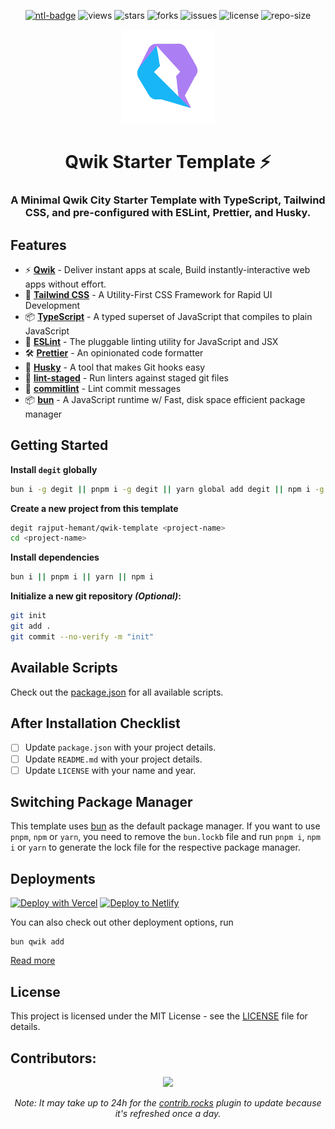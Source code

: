 <div align=center>

[![ntl-badge]][ntl-link] ![views] ![stars] ![forks] ![issues] ![license] ![repo-size]

<img src="public/favicon.svg" alt="Qwik Logo" style="width:150px; height:150px"/>

# Qwik Starter Template ⚡️

### A Minimal Qwik City Starter Template with TypeScript, Tailwind CSS, and pre-configured with ESLint, Prettier, and Husky.

</div>

## Features

- ⚡ **[Qwik](https://qwik.builder.io/)** - Deliver instant apps at scale, Build instantly-interactive web apps without effort.
- 🎨 **[Tailwind CSS](https://tailwindcss.com/)** - A Utility-First CSS Framework for Rapid UI Development
- 📦 **[TypeScript](https://www.typescriptlang.org/)** - A typed superset of JavaScript that compiles to plain JavaScript
- 📝 **[ESLint](https://eslint.org/)** - The pluggable linting utility for JavaScript and JSX
- 🛠 **[Prettier](https://prettier.io/)** - An opinionated code formatter
- 🐶 **[Husky](https://typicode.github.io/husky/#/)** - A tool that makes Git hooks easy
- 🚫 **[lint-staged](https://github.com/okonet/lint-staged)** - Run linters against staged git files
- 📄 **[commitlint](https://commitlint.js.org/#/)** - Lint commit messages
- 📦 **[bun](https://bun.sh)** - A JavaScript runtime w/ Fast, disk space efficient package manager

## Getting Started

**Install `degit` globally**

```bash
bun i -g degit || pnpm i -g degit || yarn global add degit || npm i -g degit
```

**Create a new project from this template**

```bash
degit rajput-hemant/qwik-template <project-name>
cd <project-name>
```

**Install dependencies**

```bash
bun i || pnpm i || yarn || npm i
```

**Initialize a new git repository _(Optional)_:**

```bash
git init
git add .
git commit --no-verify -m "init"
```

## Available Scripts

Check out the [package.json](package.json) for all available scripts.

## After Installation Checklist

- [ ] Update `package.json` with your project details.
- [ ] Update `README.md` with your project details.
- [ ] Update `LICENSE` with your name and year.

## Switching Package Manager

This template uses [bun](https://bun.sh/docs/cli/install) as the default package manager. If you want to use `pnpm`, `npm` or `yarn`, you need to remove the `bun.lockb` file and run `pnpm i`, `npm i` or `yarn` to generate the lock file for the respective package manager.

## Deployments

[![Deploy with Vercel](https://vercel.com/button)](https://vercel.com/new/git/external?repository-url=https://github.com/rajput-hemant/qwik-template)
[![Deploy to Netlify](https://www.netlify.com/img/deploy/button.svg)](https://app.netlify.com/start/deploy?repository=https://github.com/rajput-hemant/qwik-template)

You can also check out other deployment options, run

```
bun qwik add
```

[Read more](https://qwik.builder.io/docs/deployments)

## License

This project is licensed under the MIT License - see the [LICENSE](LICENSE) file for details.

## Contributors:

<div align=center>

[![][contributors]][contributors-graph]

_Note: It may take up to 24h for the [contrib.rocks][contrib-rocks] plugin to update because it's refreshed once a day._

</div>

<!----------------------------------{ Labels }--------------------------------->

[views]: https://komarev.com/ghpvc/?username=qwik-template&label=view%20counter&color=red&style=flat
[repo-size]: https://img.shields.io/github/repo-size/rajput-hemant/qwik-template
[issues]: https://img.shields.io/github/issues-raw/rajput-hemant/qwik-template
[license]: https://img.shields.io/github/license/rajput-hemant/qwik-template
[forks]: https://img.shields.io/github/forks/rajput-hemant/qwik-template?style=flat
[stars]: https://img.shields.io/github/stars/rajput-hemant/qwik-template
[contributors]: https://contrib.rocks/image?repo=rajput-hemant/qwik-template&max=500
[contributors-graph]: https://github.com/rajput-hemant/qwik-template/graphs/contributors
[contrib-rocks]: https://contrib.rocks/preview?repo=rajput-hemant%qwik-template
[ntl-badge]: https://api.netlify.com/api/v1/badges/f7d5e7dd-5592-4d64-9668-eac70d4a201e/deploy-status
[ntl-link]: https://app.netlify.com/sites/react-template-vite/deploys
